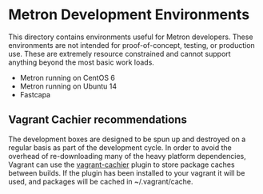 <!--
Licensed to the Apache Software Foundation (ASF) under one
or more contributor license agreements.  See the NOTICE file
distributed with this work for additional information
regarding copyright ownership.  The ASF licenses this file
to you under the Apache License, Version 2.0 (the
"License"); you may not use this file except in compliance
with the License.  You may obtain a copy of the License at

    http://www.apache.org/licenses/LICENSE-2.0

Unless required by applicable law or agreed to in writing, software
distributed under the License is distributed on an "AS IS" BASIS,
WITHOUT WARRANTIES OR CONDITIONS OF ANY KIND, either express or implied.
See the License for the specific language governing permissions and
limitations under the License.
-->
# Metron Development Environments

This directory contains environments useful for Metron developers.  These environments are not intended for proof-of-concept, testing, or production use.  These are extremely resource constrained and cannot support anything beyond the most basic work loads.

* Metron running on CentOS 6
* Metron running on Ubuntu 14
* Fastcapa


## Vagrant Cachier recommendations

The development boxes are designed to be spun up and destroyed on a regular basis as part of the development cycle. In order to avoid the overhead of re-downloading many of the heavy platform dependencies, Vagrant can use the [vagrant-cachier](http://fgrehm.viewdocs.io/vagrant-cachier/) plugin to store package caches between builds. If the plugin has been installed to your vagrant it will be used, and packages will be cached in ~/.vagrant/cache.
